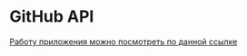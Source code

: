 # GitHub API

[Работу приложения можно посмотреть по данной ссылке](https://sh1nobii.github.io/katAPIGitHub/)
